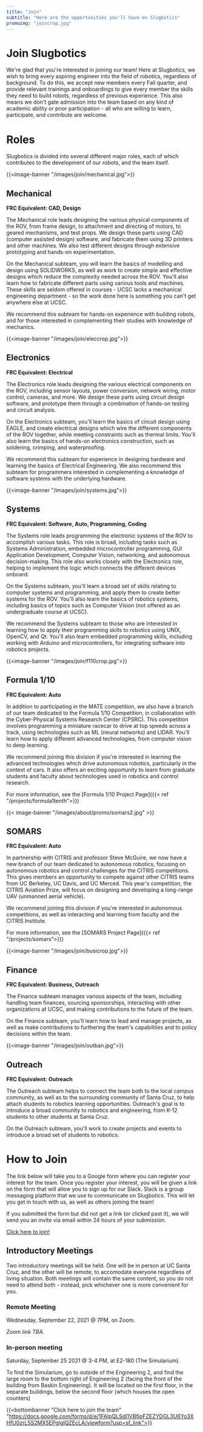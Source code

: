 ```yaml
---
title: "Join"
subtitle: "Here are the opportunities you'll have on Slugbotics"
promoimg: "joincrop.jpg"
---
```

# Join Slugbotics
We're glad that you're interested in joining our team! Here at Slugbotics, we
wish to bring every aspiring engineer into the field of robotics, regardless
of background. To do this, we accept new members every Fall quarter, and 
provide relevant trainings and onboardings to give every member the skills they
need to build robots, regardless of previous experience. This also means we 
don't gate admission into the team based on any kind of academic ability or 
prior participation - all who are willing to learn, participate, and 
contribute are welcome.

# Roles
Slugbotics is divided into several different major roles, each of which
contributes to the development of our robots, and the team itself.

{{<image-banner "/images/join/mechanical.jpg">}}
## Mechanical
**FRC Equivalent: CAD, Design**

The Mechanical role leads designing the various physical components of the ROV,
from frame design, to attachment and directing of motors, to geared mechanisms,
and test props. We design these parts using CAD (computer assisted design)
software, and fabricate them using 3D printers and other machines. We also test
different designs through extensive prototyping and hands-on experimentation.

On the Mechanical subteam, you will learn the basics of modelling and design
using SOLIDWORKS, as well as work to create simple and effective designs which
reduce the complexity needed across the ROV. You'll also learn how to fabricate
different parts using various tools and machines. These skills are seldom
offered in courses - UCSC lacks a mechanical engineering department - so the
work done here is something you can't get anywhere else at UCSC.

We recommend this subteam for hands-on experience with building robots, and for
those interested in complementing their studies with knowledge of mechanics.

{{<image-banner "/images/join/eleccrop.jpg">}}
## Electronics
**FRC Equivalent: Electrical**

The Electronics role leads designing the various electrical components on the
ROV, including sensor layouts, power conversion, network wiring, motor control,
cameras, and more. We design these parts using circuit design software, and
prototype them through a combination of hands-on testing and circuit analysis.

On the Electronics subteam, you'll learn the basics of circuit design using
EAGLE, and create electrical designs which wire the different components of the
ROV together, while meeting constraints such as thermal limits. You'll also
learn the basics of hands-on electronics construction, such as soldering,
crimping, and waterproofing.

We recommend this subteam for experience in designing hardware and learning the
basics of Electrical Engineering. We also recommend this subteam for programmers
interested in complementing a knowledge of software systems with the underlying
hardware.

{{<image-banner "/images/join/systems.jpg">}}
## Systems
**FRC Equivalent: Software, Auto, Programming, Coding**

The Systems role leads programming the electronic systems of the ROV to
accomplish various tasks. This role is broad, including tasks such as Systems
Administration, embedded microcontroller programming, GUI Application
Development, Computer Vision, networking, and autonomous decision-making. This
role also works closely with the Electronics role, helping to implement the
logic which connects the different devices onboard.

On the Systems subteam, you'll learn a broad set of skills relating to computer
systems and programming, and apply them to create better systems for the ROV.
You'll also learn the basics of robotics systems, including basics of topics
such as Computer Vision (not offered as an undergraduate course at UCSC).

We recommend the Systems subteam to those who are interested in learning how to
apply their programming skills to robotics using UNIX, OpenCV, and Qt. You'll
also learn embedded programming skills, including working with Arduino and
microcontrollers, for integrating software into robotics projects.

{{<image-banner "/images/join/f110crop.jpg">}}
## Formula 1/10
**FRC Equivalent: Auto**

In addition to participating in the MATE competition, we also have a branch of
our team dedicated to the Formula 1/10 Competition, in collaboration with the
Cyber-Physical Systems Research Center (CPSRC). This competition involves
programming a miniature racecar to drive at top speeds across a track, using
technologies such as ML (neural networks) and LIDAR. You'll learn how to apply
different advanced technologies, from computer vision to deep learning.

We recommend joining this division if you're interested in learning the advanced
technologies which drive autonomous robotics, particularly in the context of cars. It also offers an exciting
opportunity to learn from graduate students and faculty about technologies used
in robotics and control research.

For more information, see the [Formula 1/10 Project Page]({{< ref "/projects/formula1tenth">}})

{{< image-banner "/images/about/promo/somars2.jpg" >}}
## SOMARS
**FRC Equivalent: Auto**

In partnership with CITRIS and professor Steve McGuire, we now have a new branch of our team dedicated to autonomous robotics, focusing on autonomous robotics and control
challenges for the CITRIS competitions. This gives members an opportunity to 
compete against other CITRIS teams from UC Berkeley, UC Davis, and UC Merced. This
year's competition, the CITRIS Aviation Prize, will focus on designing and
developing a long-range UAV (unmanned aerial vehicle).

We recommend joining this division if you're interested in autonomous competitions,
as well as interacting and learning from faculty and the CITRIS Institute.

For more information, see the [SOMARS Project Page]({{< ref "/projects/somars">}})

{{<image-banner "/images/join/busicrop.jpg">}}
## Finance
**FRC Equivalent: Business, Outreach**

The Finance subteam manages various aspects of the team, including handling team
finances, sourcing sponsorships, interacting with other organizations at UCSC,
and making contributions to the future of the team.

On the Finance subteam, you'll learn how to lead and manage projects, as well as
make contributions to furthering the team's capabilities and to policy decisions
within the team.

{{<image-banner "/images/join/outban.jpg">}}
## Outreach
**FRC Equivalent: Outreach**

The Outreach subteam helps to connect the team both to the local campus
community, as well as to the surrounding community of Santa Cruz, to help attach
students to robotics learning opportunities. Outreach's goal is to introduce a
broad community to robotics and engineering, from K-12 students to other
students at Santa Cruz.

On the Outreach subteam, you'll work to create projects and events to introduce
a broad set of students to robotics.

# How to Join
The link below will take you to a Google form where you can register your
interest for the team. Once you register your interest, you will be given a link
on the form that will allow you to sign up for our Slack. Slack is a group
messaging platform that we use to communicate on Slugbotics. This will let you
get in touch with us, as well as others joining the team!

If you submitted the form but did not get a link (or clicked past it), we will
send you an invite via email within 24 hours of your submission.

[Click here to join!](https://docs.google.com/forms/d/e/1FAIpQLSdl1VBfipFZEZYDGL3U6Yo3XHfU0zrL5S2MX5EPglgIQZEcLA/viewform?usp=sf_link)

## Introductory Meetings
Two introductory meetings will be held. One will be in person at UC Santa Cruz,
and the other will be remote, to accomodate everyone regardless of living
situation. Both meetings will contain the same content, so you do not need to
attend both - instead, pick whichever one is more convenient for you.

### Remote Meeting
Wednesday, September 22, 2021 @ 7PM, on Zoom.

*Zoom link TBA.*

### In-person meeting
Saturday, September 25 2021 @ 3-4 PM, at E2-180 (The Simularium).

To find the Simularium, go to outside of the Engineering 2, and find the
large room to the bottom right of Engineering 2 (facing the front of the 
building from Baskin Engineering). It will be located on the first floor,
in the separate buildings, below the second floor (which houses the open
counters)

{{<bottombanner "Click here to join the team" "https://docs.google.com/forms/d/e/1FAIpQLSdl1VBfipFZEZYDGL3U6Yo3XHfU0zrL5S2MX5EPglgIQZEcLA/viewform?usp=sf_link">}}
